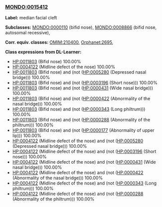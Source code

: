 
### [MONDO:0015412](http://purl.obolibrary.org/obo/MONDO_0015412)
**Label:** median facial cleft

**Subclasses:** [MONDO:0000110](http://purl.obolibrary.org/obo/MONDO_0000110) (bifid nose), [MONDO:0008866](http://purl.obolibrary.org/obo/MONDO_0008866) (bifid nose, autosomal recessive), 

**Corr. equiv. classes:** [OMIM:210400](http://purl.obolibrary.org/obo/OMIM_210400), [Orphanet:2695](http://www.orpha.net/ORDO/Orphanet_2695), 

**Class expressions from DL-Learner:**

- [HP:0011803](http://purl.obolibrary.org/obo/HP_0011803) (Bifid nose) 100.00%
- [HP:0004122](http://purl.obolibrary.org/obo/HP_0004122) (Midline defect of the nose) 100.00%
- [HP:0011803](http://purl.obolibrary.org/obo/HP_0011803) (Bifid nose) and (not ([HP:0005280](http://purl.obolibrary.org/obo/HP_0005280) (Depressed nasal bridge))) 100.00%
- [HP:0011803](http://purl.obolibrary.org/obo/HP_0011803) (Bifid nose) and (not ([HP:0003196](http://purl.obolibrary.org/obo/HP_0003196) (Short nose))) 100.00%
- [HP:0011803](http://purl.obolibrary.org/obo/HP_0011803) (Bifid nose) and (not ([HP:0000431](http://purl.obolibrary.org/obo/HP_0000431) (Wide nasal bridge))) 100.00%
- [HP:0011803](http://purl.obolibrary.org/obo/HP_0011803) (Bifid nose) and (not ([HP:0000422](http://purl.obolibrary.org/obo/HP_0000422) (Abnormality of the nasal bridge))) 100.00%
- [HP:0011803](http://purl.obolibrary.org/obo/HP_0011803) (Bifid nose) and (not ([HP:0000343](http://purl.obolibrary.org/obo/HP_0000343) (Long philtrum))) 100.00%
- [HP:0011803](http://purl.obolibrary.org/obo/HP_0011803) (Bifid nose) and (not ([HP:0000288](http://purl.obolibrary.org/obo/HP_0000288) (Abnormality of the philtrum))) 100.00%
- [HP:0011803](http://purl.obolibrary.org/obo/HP_0011803) (Bifid nose) and (not ([HP:0000177](http://purl.obolibrary.org/obo/HP_0000177) (Abnormality of upper lip))) 100.00%
- [HP:0004122](http://purl.obolibrary.org/obo/HP_0004122) (Midline defect of the nose) and (not ([HP:0005280](http://purl.obolibrary.org/obo/HP_0005280) (Depressed nasal bridge))) 100.00%
- [HP:0004122](http://purl.obolibrary.org/obo/HP_0004122) (Midline defect of the nose) and (not ([HP:0003196](http://purl.obolibrary.org/obo/HP_0003196) (Short nose))) 100.00%
- [HP:0004122](http://purl.obolibrary.org/obo/HP_0004122) (Midline defect of the nose) and (not ([HP:0000431](http://purl.obolibrary.org/obo/HP_0000431) (Wide nasal bridge))) 100.00%
- [HP:0004122](http://purl.obolibrary.org/obo/HP_0004122) (Midline defect of the nose) and (not ([HP:0000422](http://purl.obolibrary.org/obo/HP_0000422) (Abnormality of the nasal bridge))) 100.00%
- [HP:0004122](http://purl.obolibrary.org/obo/HP_0004122) (Midline defect of the nose) and (not ([HP:0000343](http://purl.obolibrary.org/obo/HP_0000343) (Long philtrum))) 100.00%
- [HP:0004122](http://purl.obolibrary.org/obo/HP_0004122) (Midline defect of the nose) and (not ([HP:0000288](http://purl.obolibrary.org/obo/HP_0000288) (Abnormality of the philtrum))) 100.00%


